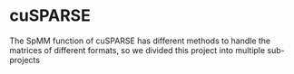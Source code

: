 # cuSPARSE

The SpMM function of cuSPARSE has different methods to handle the matrices of different formats, so we divided this project into multiple sub-projects